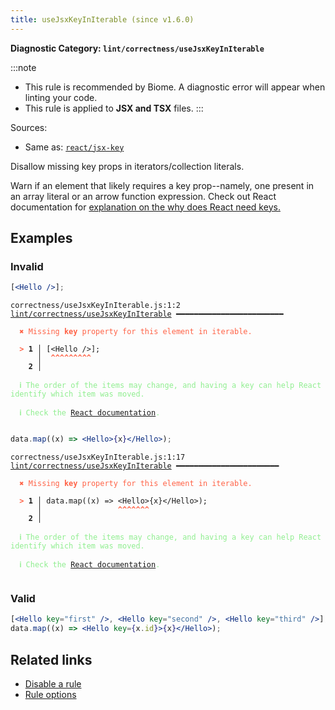 ```yaml
---
title: useJsxKeyInIterable (since v1.6.0)
---
```


**Diagnostic Category: `lint/correctness/useJsxKeyInIterable`**

:::note
- This rule is recommended by Biome. A diagnostic error will appear when linting your code.
- This rule is applied to **JSX and TSX** files.
:::

Sources: 
- Same as: <a href="https://github.com/jsx-eslint/eslint-plugin-react/blob/master/docs/rules/jsx-key.md" target="_blank"><code>react/jsx-key</code></a>

Disallow missing key props in iterators/collection literals.

Warn if an element that likely requires a key prop--namely, one present in an array literal or an arrow function expression.
Check out React documentation for [explanation on the why does React need keys.](https://react.dev/learn/rendering-lists#why-does-react-need-keys)

## Examples

### Invalid

```jsx
[<Hello />];
```

<pre class="language-text"><code class="language-text">correctness/useJsxKeyInIterable.js:1:2 <a href="https://biomejs.dev/linter/rules/use-jsx-key-in-iterable">lint/correctness/useJsxKeyInIterable</a> ━━━━━━━━━━━━━━━━━━━━━━━━

<strong><span style="color: Tomato;">  </span></strong><strong><span style="color: Tomato;">✖</span></strong> <span style="color: Tomato;">Missing </span><span style="color: Tomato;"><strong>key</strong></span><span style="color: Tomato;"> property for this element in iterable.</span>
  
<strong><span style="color: Tomato;">  </span></strong><strong><span style="color: Tomato;">&gt;</span></strong> <strong>1 │ </strong>[&lt;Hello /&gt;];
   <strong>   │ </strong> <strong><span style="color: Tomato;">^</span></strong><strong><span style="color: Tomato;">^</span></strong><strong><span style="color: Tomato;">^</span></strong><strong><span style="color: Tomato;">^</span></strong><strong><span style="color: Tomato;">^</span></strong><strong><span style="color: Tomato;">^</span></strong><strong><span style="color: Tomato;">^</span></strong><strong><span style="color: Tomato;">^</span></strong><strong><span style="color: Tomato;">^</span></strong>
    <strong>2 │ </strong>
  
<strong><span style="color: lightgreen;">  </span></strong><strong><span style="color: lightgreen;">ℹ</span></strong> <span style="color: lightgreen;">The order of the items may change, and having a key can help React identify which item was moved.</span>
  
<strong><span style="color: lightgreen;">  </span></strong><strong><span style="color: lightgreen;">ℹ</span></strong> <span style="color: lightgreen;">Check the </span><span style="color: lightgreen;"><a href="https://react.dev/learn/rendering-lists#why-does-react-need-keys">React documentation</a></span><span style="color: lightgreen;">. </span>
  
</code></pre>

```jsx
data.map((x) => <Hello>{x}</Hello>);
```

<pre class="language-text"><code class="language-text">correctness/useJsxKeyInIterable.js:1:17 <a href="https://biomejs.dev/linter/rules/use-jsx-key-in-iterable">lint/correctness/useJsxKeyInIterable</a> ━━━━━━━━━━━━━━━━━━━━━━━

<strong><span style="color: Tomato;">  </span></strong><strong><span style="color: Tomato;">✖</span></strong> <span style="color: Tomato;">Missing </span><span style="color: Tomato;"><strong>key</strong></span><span style="color: Tomato;"> property for this element in iterable.</span>
  
<strong><span style="color: Tomato;">  </span></strong><strong><span style="color: Tomato;">&gt;</span></strong> <strong>1 │ </strong>data.map((x) =&gt; &lt;Hello&gt;{x}&lt;/Hello&gt;);
   <strong>   │ </strong>                <strong><span style="color: Tomato;">^</span></strong><strong><span style="color: Tomato;">^</span></strong><strong><span style="color: Tomato;">^</span></strong><strong><span style="color: Tomato;">^</span></strong><strong><span style="color: Tomato;">^</span></strong><strong><span style="color: Tomato;">^</span></strong><strong><span style="color: Tomato;">^</span></strong>
    <strong>2 │ </strong>
  
<strong><span style="color: lightgreen;">  </span></strong><strong><span style="color: lightgreen;">ℹ</span></strong> <span style="color: lightgreen;">The order of the items may change, and having a key can help React identify which item was moved.</span>
  
<strong><span style="color: lightgreen;">  </span></strong><strong><span style="color: lightgreen;">ℹ</span></strong> <span style="color: lightgreen;">Check the </span><span style="color: lightgreen;"><a href="https://react.dev/learn/rendering-lists#why-does-react-need-keys">React documentation</a></span><span style="color: lightgreen;">. </span>
  
</code></pre>

### Valid

```jsx
[<Hello key="first" />, <Hello key="second" />, <Hello key="third" />];
data.map((x) => <Hello key={x.id}>{x}</Hello>);
```

## Related links

- [Disable a rule](/linter/#disable-a-lint-rule)
- [Rule options](/linter/#rule-options)
